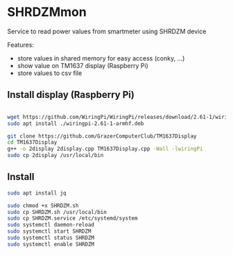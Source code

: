 # SHRDZMmon
Service to read power values from smartmeter using SHRDZM device 

Features:
 * store values in shared memory for easy access (conky, ...)
 * show value on TM1637 display (Raspberry Pi)
 * store values to csv file

## Install display (Raspberry Pi)

```bash

wget https://github.com/WiringPi/WiringPi/releases/download/2.61-1/wiringpi-2.61-1-armhf.deb
sudo apt install ./wiringpi-2.61-1-armhf.deb

git clone https://github.com/GrazerComputerClub/TM1637Display
cd TM1637Display
g++ -o 2display 2display.cpp TM1637Display.cpp -Wall -lwiringPi
sudo cp 2display /usr/local/bin
```

## Install

```bash
sudo apt install jq 

sudo chmod +x SHRDZM.sh  
sudo cp SHRDZM.sh /usr/local/bin
sudo cp SHRDZM.service /etc/systemd/system
sudo systemctl daemon-reload
sudo systemctl start SHRDZM
sudo systemctl status SHRDZM
sudo systemctl enable SHRDZM
```
